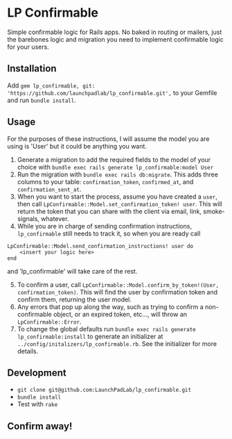 # LP Confirmable
Simple confirmable logic for Rails apps. No baked in routing or mailers, just the barebones logic and migration you need to implement confirmable logic for your users.

## Installation
Add `gem lp_confirmable, git: 'https://github.com/launchpadlab/lp_confirmable.git',` to your Gemfile and run `bundle install`.

## Usage
For the purposes of these instructions, I will assume the model you are using is 'User' but it could be anything you want.

1. Generate a migration to add the required fields to the model of your choice with `bundle exec rails generate lp_confirmable:model User`
2. Run the migration with `bundle exec rails db:migrate`. This adds three columns to your table: `confirmation_token`, `confirmed_at`, and `confirmation_sent_at`.
3. When you want to start the process, assume you have created a `user`, then call `LpConfirmable::Model.set_confirmation_token! user`. This will return the token that you can share with the client via email, link, smoke-signals, whatever.
4. While you are in charge of sending confirmation instructions, `lp_confirmable` still needs to track it, so when you are ready call
```
LpConfirmable::Model.send_confirmation_instructions! user do
    <insert your logic here>
end
```
and 'lp_confirmable' will take care of the rest.

5. To confirm a user, call `LpConfirmable::Model.confirm_by_token!(User, confirmation_token)`. This will find the user by confirmation token and confirm them, returning the user model.
6. Any errors that pop up along the way, such as trying to confirm a non-confirmable object, or an expired token, etc..., will throw an `LpConfirmable::Error`.
7. To change the global defaults run `bundle exec rails generate lp_confirmable:install` to generate an initializer at `../config/initalizers/lp_confirmable.rb`. See the initializer for more details.

## Development
+ `git clone git@github.com:LaunchPadLab/lp_confirmable.git`
+ `bundle install`
+ Test with `rake`

## Confirm away!
